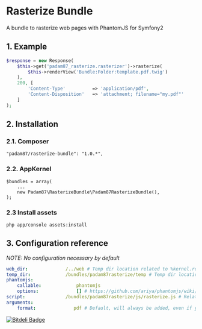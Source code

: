 # Rasterize Bundle #

A bundle to rasterize web pages with PhantomJS for Symfony2

## 1. Example ##

```php
$response = new Response(
    $this->get('padam87_rasterize.rasterizer')->rasterize(
        $this->renderView('Bundle:Folder:template.pdf.twig')
    ),
    200, [
        'Content-Type'          => 'application/pdf',
        'Content-Disposition'   => 'attachment; filename="my.pdf"'
    ]
);
```

## 2. Installation ##

### 2.1. Composer ###

    "padam87/rasterize-bundle": "1.0.*",

### 2.2. AppKernel ###

    $bundles = array(
		...
        new Padam87\RasterizeBundle\Padam87RasterizeBundle(),
    );

### 2.3 Install assets ###

	php app/console assets:install

## 3. Configuration reference ##

*NOTE: No configuration necessary by default*

```YAML
web_dir:              /../web # Temp dir location related to %kernel.root_dir%.
temp_dir:             /bundles/padam87rasterize/temp # Temp dir location related to web dir. Must be in a location accessible by the web server.
phantomjs:
    callable:             phantomjs
    options:              [] # https://github.com/ariya/phantomjs/wiki/API-Reference#wiki-command-line-options
script:               /bundles/padam87rasterize/js/rasterize.js # Relative to web dir
arguments:
    format:              pdf # Default, will always be added, even if you remove it from here
```


[![Bitdeli Badge](https://d2weczhvl823v0.cloudfront.net/Padam87/rasterizebundle/trend.png)](https://bitdeli.com/free "Bitdeli Badge")

